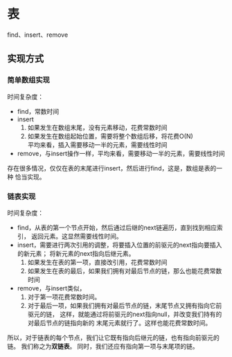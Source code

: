 # 表

find、insert、remove

## 实现方式

### 简单数组实现

时间复杂度：

- find，常数时间
- insert
    1. 如果发生在数组末尾，没有元素移动，花费常数时间
    2. 如果发生在数组起始位置，需要将整个数组后移，将花费O(N)<br>
平均来看，插入需要移动一半的元素，需要线性时间
- remove，与insert操作一样，平均来看，需要移动一半的元素，需要线性时间

存在很多情况，仅仅在表的末尾进行insert，然后进行find，这是，数组是表的一种
恰当实现。

### 链表实现

时间复杂度：

- find，从表的第一个节点开始，然后通过后继的next链遍历，直到找到相应索引，
返回元素。这显然需要线性时间。
- insert，需要进行两次引用的调整，将要插入位置的前驱元的next指向要插入的新元素；
将新元素的next指向后继元素。
    1. 如果发生在表的第一项，直接改引用，花费常数时间
    2. 如果发生在表的最后，如果我们拥有对最后节点的链，那么也能花费常数时间
- remove，与insert类似，
    1. 对于第一项花费常数时间。
    2. 对于最后一项，如果我们拥有对最后节点的链，末尾节点又拥有指向它前驱元的链，
    这样，就能通过将前驱元的next指向null，并改变我们持有的对最后节点的链指向新的
    末尾元素就行了。这样也能花费常数时间。
    
所以，对于链表的每个节点，我们让它既有指向后继元的链，也有指向前驱元的链。
我们称之为**双链表**。
同时，我们还应有指向第一项与末尾项的链。
